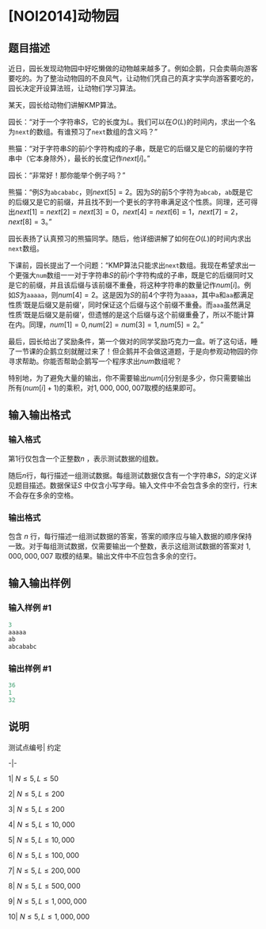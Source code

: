 # [NOI2014]动物园

## 题目描述

近日，园长发现动物园中好吃懒做的动物越来越多了。例如企鹅，只会卖萌向游客要吃的。为了整治动物园的不良风气，让动物们凭自己的真才实学向游客要吃的，园长决定开设算法班，让动物们学习算法。

某天，园长给动物们讲解KMP算法。

园长：“对于一个字符串$S$，它的长度为$L$。我们可以在$O(L)$的时间内，求出一个名为`next`的数组。有谁预习了`next`数组的含义吗？”

熊猫：“对于字符串$S$的前$i$个字符构成的子串，既是它的后缀又是它的前缀的字符串中（它本身除外），最长的长度记作$next[i]$。”

园长：“非常好！那你能举个例子吗？”

熊猫：“例$S$为`abcababc`，则$next[5]=2$。因为$S$的前$5$个字符为`abcab`，`ab`既是它的后缀又是它的前缀，并且找不到一个更长的字符串满足这个性质。同理，还可得出$next[1] = next[2] = next[3] = 0$，$next[4] = next[6] = 1$，$next[7] = 2$，$next[8] = 3$。”

园长表扬了认真预习的熊猫同学。随后，他详细讲解了如何在$O(L)$的时间内求出`next`数组。

下课前，园长提出了一个问题：“KMP算法只能求出`next`数组。我现在希望求出一个更强大`num`数组一一对于字符串$S$的前$i$个字符构成的子串，既是它的后缀同时又是它的前缀，并且该后缀与该前缀不重叠，将这种字符串的数量记作$num[i]$。例如$S$为`aaaaa`，则$num[4] = 2$。这是因为$S$的前$4$个字符为`aaaa`，其中`a`和`aa`都满足性质‘既是后缀又是前缀’，同时保证这个后缀与这个前缀不重叠。而`aaa`虽然满足性质‘既是后缀又是前缀’，但遗憾的是这个后缀与这个前缀重叠了，所以不能计算在内。同理，$num[1] = 0,num[2] = num[3] = 1,num[5] = 2$。”

最后，园长给出了奖励条件，第一个做对的同学奖励巧克力一盒。听了这句话，睡了一节课的企鹅立刻就醒过来了！但企鹅并不会做这道题，于是向参观动物园的你寻求帮助。你能否帮助企鹅写一个程序求出$num$数组呢？

特别地，为了避免大量的输出，你不需要输出$num[i]$分别是多少，你只需要输出所有($num[i]+1$)的乘积，对$1,000,000,007$取模的结果即可。

## 输入输出格式

### 输入格式

第$1$行仅包含一个正整数$n$ ，表示测试数据的组数。

随后$n$行，每行描述一组测试数据。每组测试数据仅含有一个字符串$S$，$S$的定义详见题目描述。数据保证$S$ 中仅含小写字母。输入文件中不会包含多余的空行，行末不会存在多余的空格。

### 输出格式

包含 $n$ 行，每行描述一组测试数据的答案，答案的顺序应与输入数据的顺序保持一致。对于每组测试数据，仅需要输出一个整数，表示这组测试数据的答案对 $1,000,000,007$ 取模的结果。输出文件中不应包含多余的空行。

## 输入输出样例

### 输入样例 #1

```cpp
3
aaaaa
ab
abcababc
```


### 输出样例 #1

```cpp
36
1
32 
```


## 说明

测试点编号| 约定

-|-

1| $N ≤ 5, L ≤ 50$

2| $N ≤ 5, L ≤ 200$

3| $N ≤ 5, L ≤ 200$

4| $N ≤ 5, L ≤ 10,000$

5| $N ≤ 5, L ≤ 10,000$

6| $N ≤ 5, L ≤ 100,000$

7| $N ≤ 5, L ≤ 200,000$

8| $N ≤ 5, L ≤ 500,000$

9| $N ≤ 5, L ≤ 1,000,000$

10| $N ≤ 5, L ≤ 1,000,000$

